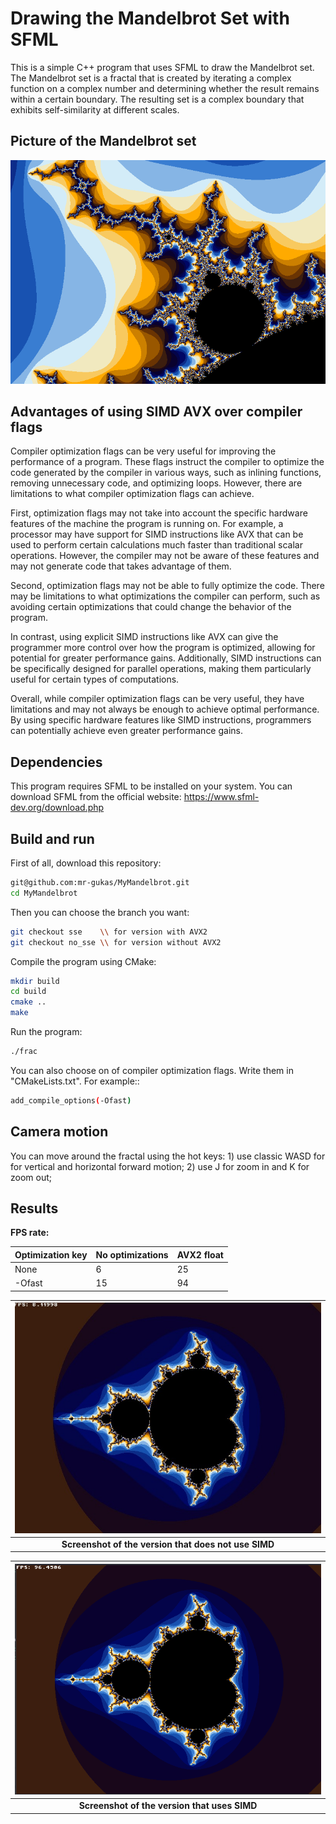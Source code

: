 # Drawing the Mandelbrot Set with SFML

This is a simple C++ program that uses SFML to draw the Mandelbrot set. The Mandelbrot set is a fractal that is created by iterating a complex function on a complex number and determining whether the result remains within a certain boundary. The resulting set is a complex boundary that exhibits self-similarity at different scales.

## Picture of the Mandelbrot set
![Picture](pictures/mandelbrot.jpeg)

## Advantages of using SIMD AVX over compiler flags

Compiler optimization flags can be very useful for improving the performance of a program. These flags instruct the compiler to optimize the code generated by the compiler in various ways, such as inlining functions, removing unnecessary code, and optimizing loops. However, there are limitations to what compiler optimization flags can achieve.

First, optimization flags may not take into account the specific hardware features of the machine the program is running on. For example, a processor may have support for SIMD instructions like AVX that can be used to perform certain calculations much faster than traditional scalar operations. However, the compiler may not be aware of these features and may not generate code that takes advantage of them.

Second, optimization flags may not be able to fully optimize the code. There may be limitations to what optimizations the compiler can perform, such as avoiding certain optimizations that could change the behavior of the program.

In contrast, using explicit SIMD instructions like AVX can give the programmer more control over how the program is optimized, allowing for potential for greater performance gains. Additionally, SIMD instructions can be specifically designed for parallel operations, making them particularly useful for certain types of computations.

Overall, while compiler optimization flags can be very useful, they have limitations and may not always be enough to achieve optimal performance. By using specific hardware features like SIMD instructions, programmers can potentially achieve even greater performance gains. 

## Dependencies

This program requires SFML to be installed on your system. You can download SFML from the official website: https://www.sfml-dev.org/download.php

## Build and run

First of all, download this repository:
```bash
git@github.com:mr-gukas/MyMandelbrot.git
cd MyMandelbrot
```
Then you can choose the branch you want:
```bash
git checkout sse    \\ for version with AVX2
git checkout no_sse \\ for version without AVX2
```
Compile the program using CMake: 
```bash
mkdir build 
cd build 
cmake ..
make
```
Run the program:
```bash 
./frac 
```

You can also choose on of compiler optimization flags. Write them in "CMakeLists.txt". For example::
```bash
add_compile_options(-Ofast)
```
## Camera motion

You can move around the fractal using the hot keys: 1) use classic WASD for for vertical and horizontal forward motion; 2) use J for zoom in and K for zoom out;

## Results

**FPS rate:**

| Optimization key | No optimizations | AVX2 float  | 
|------------------|------------------|-------------|
|       None       |        6         |      25     |
|       -Ofast     |        15        |      94     |

| ![NO_SSE](pictures/nosse.jpeg) |
|:--:|
| <b>Screenshot of the version that does not use SIMD</b>|

| ![NO_SSE](pictures/sse.jpeg) |
|:--:|
| <b>Screenshot of the version that uses SIMD</b>|

